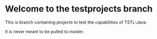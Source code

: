 # Welcome to the testprojects branch

This is branch containing projects to test the capabilities of TSTL-Java.

It is never meant to be pulled to master.